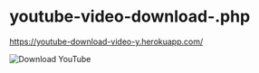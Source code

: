 # youtube-video-download-.php

https://youtube-download-video-y.herokuapp.com/








![Download YouTube](https://user-images.githubusercontent.com/75854041/117799494-d842f680-b25a-11eb-84bc-4afcd6bcf016.png)
